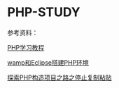 # PHP-STUDY

参考资料：

[PHP学习教程](http://www.runoob.com/php/php-tutorial.html)

[wamp和Eclipse搭建PHP环境](https://jingyan.baidu.com/article/bad08e1e87138209c8512118.html)

[探索PHP构造项目之路之停止复制粘贴](https://my.oschina.net/u/922172/blog/749713)